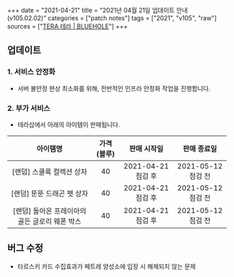 +++
date = "2021-04-21"
title = "2021년 04월 21일 업데이트 안내 (v105.02.02)"
categories = ["patch notes"]
tags = ["2021", "v105", "raw"]
sources = ["[TERA 테라 | BLUEHOLE](https://playtera.co.kr/news/updates/279)"]
+++

## 업데이트

### **1.** 서비스 안정화
- 서버 불안정 현상 최소화를 위해, 전반적인 인프라 안정화 작업을 진행합니다.

### **2.** 부가 서비스
- 테라샵에서 아래의 아이템이 판매됩니다.

| 아이템명 | 가격(블루) | 판매 시작일 | 판매 종료일 |
| :-: | :-: | :-: | :-: |
| [랜덤] 스쿨룩 컬렉션 상자 | 40 | 2021-04-21 점검 후 | 2021-05-12 점검 전 |
| [랜덤] 뚠뚠 드래곤 펫 상자 | 40 | 2021-04-21 점검 후 | 2021-05-12 점검 전 |
| [랜덤] 돌아온 프레이아의 골든 글로리 웨폰 박스 | 40 | 2021-04-21 점검 후 | 2021-05-12 점검 전 |

## 버그 수정

- 타르스키 카드 수집효과가 페트레 양성소에 입장 시 해제되지 않는 문제
